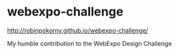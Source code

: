 webexpo-challenge
=================

http://robinpokorny.github.io/webexpo-challenge/

My humble contribution to the WebExpo Design Challenge
